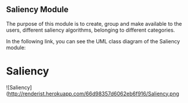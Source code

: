 ## Saliency Module ##

The purpose of this module is to create, group and make available to the users, different saliency algorithms, belonging to different categories.

In the following link, you can see the UML class diagram of the Saliency module:

# Saliency
![Saliency](http://renderist.herokuapp.com/66d98357d6062eb6f916/Saliency.png
